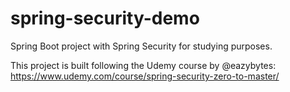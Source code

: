 # spring-security-demo
Spring Boot project with Spring Security for studying purposes.

This project is built following the Udemy course by @eazybytes:
https://www.udemy.com/course/spring-security-zero-to-master/
